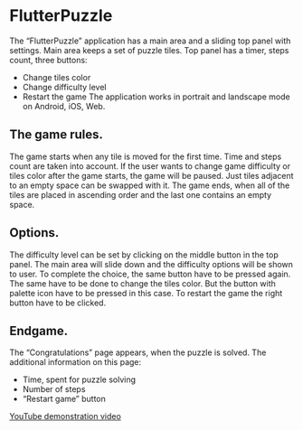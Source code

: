 # FlutterPuzzle
The “FlutterPuzzle” application has a main area and a sliding top panel with settings. Main area keeps a set of puzzle tiles. Top panel has a timer, steps count, three buttons:
- Change tiles color
- Change difficulty level
- Restart the game
The application works in portrait and landscape mode on Android, iOS, Web.
## The game rules.
The game starts when any tile is moved for the first time. Time and steps count are taken into account. If the user wants to change game difficulty or tiles color after the game starts, the game will be paused. Just tiles adjacent to an empty space can be swapped with it. The game ends, when all of the tiles are placed in ascending order and the last one contains an empty space.
## Options.
The difficulty level can be set by clicking on the middle button in the top panel. The main area will slide down and the difficulty options will be shown to user. To complete the choice, the same button have to be pressed again.
The same have to be done to change the tiles color. But the button with palette icon have to be pressed in this case.
To restart the game the right button have to be clicked.
## Endgame.
The “Congratulations” page appears, when the puzzle is solved. The additional information on this page:
- Time, spent for puzzle solving
- Number of steps
- “Restart game” button

[YouTube demonstration video](https://youtu.be/XU5qI-_Zh4c)